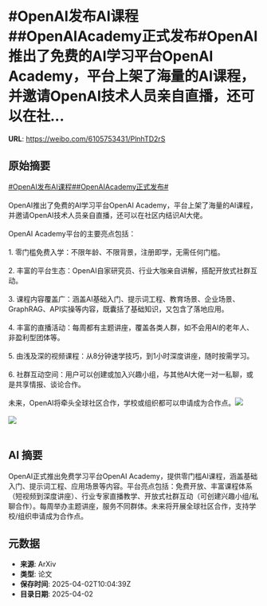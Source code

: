 # #OpenAI发布AI课程##OpenAIAcademy正式发布#OpenAI推出了免费的AI学习平台OpenAI Academy，平台上架了海量的AI课程，并邀请OpenAI技术人员亲自直播，还可以在社...

**URL**: https://weibo.com/6105753431/PlnhTD2rS

## 原始摘要

<a href="https://m.weibo.cn/search?containerid=231522type%3D1%26t%3D10%26q%3D%23OpenAI%E5%8F%91%E5%B8%83AI%E8%AF%BE%E7%A8%8B%23&amp;extparam=%23OpenAI%E5%8F%91%E5%B8%83AI%E8%AF%BE%E7%A8%8B%23" data-hide=""><span class="surl-text">#OpenAI发布AI课程#</span></a><a href="https://m.weibo.cn/search?containerid=231522type%3D1%26t%3D10%26q%3D%23OpenAIAcademy%E6%AD%A3%E5%BC%8F%E5%8F%91%E5%B8%83%23&amp;extparam=%23OpenAIAcademy%E6%AD%A3%E5%BC%8F%E5%8F%91%E5%B8%83%23" data-hide=""><span class="surl-text">#OpenAIAcademy正式发布#</span></a><br><br>OpenAI推出了免费的AI学习平台OpenAI Academy，平台上架了海量的AI课程，并邀请OpenAI技术人员亲自直播，还可以在社区内结识AI大佬。<br><br>OpenAI Academy平台的主要亮点包括：<br><br>1. 零门槛免费入学：不限年龄、不限背景，注册即学，无需任何门槛。<br><br>2. 丰富的平台生态：OpenAI自家研究员、行业大咖亲自讲解，搭配开放式社群互动。<br><br>3. 课程内容覆盖广：涵盖AI基础入门、提示词工程、教育场景、企业场景、GraphRAG、API实操等内容，既囊括了基础知识，又包含了落地应用。<br><br>4. 丰富的直播活动：每周都有主题讲座，覆盖各类人群，如不会用AI的老年人、非盈利型团体等。<br><br>5. 由浅及深的视频课程：从8分钟速学技巧，到1小时深度讲座，随时按需学习。<br><br>6. 社群互动空间：用户可以创建或加入兴趣小组，与其他AI大佬一对一私聊，或是共享情报、谈论合作。<br><br>未来，OpenAI将牵头全球社区合作，学校或组织都可以申请成为合作点。<img style="" src="https://tvax3.sinaimg.cn/large/006Fd7o3gy1i02avaq1p6j30zk0drwo5.jpg" referrerpolicy="no-referrer"><br><br><img style="" src="https://tvax1.sinaimg.cn/large/006Fd7o3gy1i02avc6fbyj32hc18ue56.jpg" referrerpolicy="no-referrer"><br><br>

## AI 摘要

OpenAI正式推出免费学习平台OpenAI Academy，提供零门槛AI课程，涵盖基础入门、提示词工程、应用场景等内容。平台亮点包括：免费开放、丰富课程体系（短视频到深度讲座）、行业专家直播教学、开放式社群互动（可创建兴趣小组/私聊合作）。每周举办主题讲座，服务不同群体。未来将开展全球社区合作，支持学校/组织申请成为合作点。

## 元数据

- **来源**: ArXiv
- **类型**: 论文
- **保存时间**: 2025-04-02T10:04:39Z
- **目录日期**: 2025-04-02
